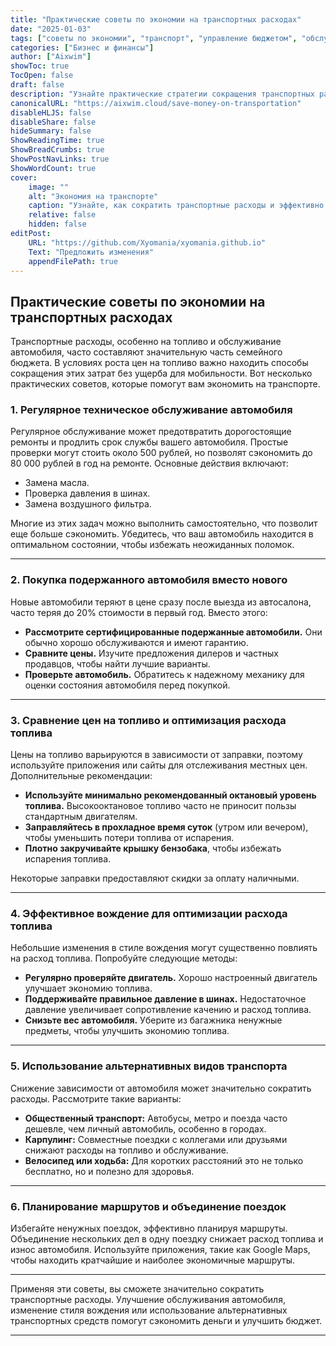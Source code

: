 ```yaml
---
title: "Практические советы по экономии на транспортных расходах"
date: "2025-01-03"
tags: ["советы по экономии", "транспорт", "управление бюджетом", "обслуживание автомобиля", "топливная эффективность"]
categories: ["Бизнес и финансы"]
author: ["Aixwim"]
showToc: true
TocOpen: false
draft: false
description: "Узнайте практические стратегии сокращения транспортных расходов и улучшения семейного бюджета. Сэкономьте на топливе, обслуживании и других расходах."
canonicalURL: "https://aixwim.cloud/save-money-on-transportation"
disableHLJS: false
disableShare: false
hideSummary: false
ShowReadingTime: true
ShowBreadCrumbs: true
ShowPostNavLinks: true
ShowWordCount: true
cover:
    image: ""
    alt: "Экономия на транспорте"
    caption: "Узнайте, как сократить транспортные расходы и эффективно экономить деньги."
    relative: false
    hidden: false
editPost:
    URL: "https://github.com/Xyomania/xyomania.github.io"
    Text: "Предложить изменения"
    appendFilePath: true
---
```


## Практические советы по экономии на транспортных расходах

Транспортные расходы, особенно на топливо и обслуживание автомобиля, часто составляют значительную часть семейного бюджета. В условиях роста цен на топливо важно находить способы сокращения этих затрат без ущерба для мобильности. Вот несколько практических советов, которые помогут вам экономить на транспорте.

### **1. Регулярное техническое обслуживание автомобиля**

Регулярное обслуживание может предотвратить дорогостоящие ремонты и продлить срок службы вашего автомобиля. Простые проверки могут стоить около 500 рублей, но позволят сэкономить до 80 000 рублей в год на ремонте. Основные действия включают:

- Замена масла.  
- Проверка давления в шинах.  
- Замена воздушного фильтра.  

Многие из этих задач можно выполнить самостоятельно, что позволит еще больше сэкономить. Убедитесь, что ваш автомобиль находится в оптимальном состоянии, чтобы избежать неожиданных поломок.

---

### **2. Покупка подержанного автомобиля вместо нового**

Новые автомобили теряют в цене сразу после выезда из автосалона, часто теряя до 20% стоимости в первый год. Вместо этого:

- **Рассмотрите сертифицированные подержанные автомобили.** Они обычно хорошо обслуживаются и имеют гарантию.  
- **Сравните цены.** Изучите предложения дилеров и частных продавцов, чтобы найти лучшие варианты.  
- **Проверьте автомобиль.** Обратитесь к надежному механику для оценки состояния автомобиля перед покупкой.  

---

### **3. Сравнение цен на топливо и оптимизация расхода топлива**

Цены на топливо варьируются в зависимости от заправки, поэтому используйте приложения или сайты для отслеживания местных цен. Дополнительные рекомендации:  

- **Используйте минимально рекомендованный октановый уровень топлива.** Высокооктановое топливо часто не приносит пользы стандартным двигателям.  
- **Заправляйтесь в прохладное время суток** (утром или вечером), чтобы уменьшить потери топлива от испарения.  
- **Плотно закручивайте крышку бензобака**, чтобы избежать испарения топлива.  

Некоторые заправки предоставляют скидки за оплату наличными.

---

### **4. Эффективное вождение для оптимизации расхода топлива**

Небольшие изменения в стиле вождения могут существенно повлиять на расход топлива. Попробуйте следующие методы:

- **Регулярно проверяйте двигатель.** Хорошо настроенный двигатель улучшает экономию топлива.  
- **Поддерживайте правильное давление в шинах.** Недостаточное давление увеличивает сопротивление качению и расход топлива.  
- **Снизьте вес автомобиля.** Уберите из багажника ненужные предметы, чтобы улучшить экономию топлива.  

---

### **5. Использование альтернативных видов транспорта**

Снижение зависимости от автомобиля может значительно сократить расходы. Рассмотрите такие варианты:  

- **Общественный транспорт:** Автобусы, метро и поезда часто дешевле, чем личный автомобиль, особенно в городах.  
- **Карпулинг:** Совместные поездки с коллегами или друзьями снижают расходы на топливо и обслуживание.  
- **Велосипед или ходьба:** Для коротких расстояний это не только бесплатно, но и полезно для здоровья.  

---

### **6. Планирование маршрутов и объединение поездок**

Избегайте ненужных поездок, эффективно планируя маршруты. Объединение нескольких дел в одну поездку снижает расход топлива и износ автомобиля. Используйте приложения, такие как Google Maps, чтобы находить кратчайшие и наиболее экономичные маршруты.

---

Применяя эти советы, вы сможете значительно сократить транспортные расходы. Улучшение обслуживания автомобиля, изменение стиля вождения или использование альтернативных транспортных средств помогут сэкономить деньги и улучшить бюджет.  

---
